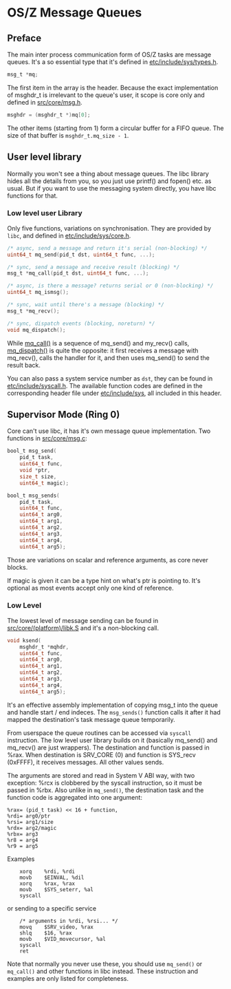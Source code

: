 OS/Z Message Queues
===================

Preface
-------

The main inter process communication form of OS/Z tasks are message queues.
It's a so essential type that it's defined in [etc/include/sys/types.h](https://github.com/bztsrc/osz/blob/master/etc/include/sys/types.h).

```c
msg_t *mq;
```

The first item in the array is the header. Because the exact implementation of msghdr_t is irrelevant to the queue's user, it scope is core only and defined
in [src/core/msg.h](https://github.com/bztsrc/osz/blob/master/src/core/msg.h).

```c
msghdr = (msghdr_t *)mq[0];
```

The other items (starting from 1) form a circular buffer for a FIFO queue. The size of that buffer is `msghdr_t.mq_size - 1`.

User level library
------------------

Normally you won't see a thing about message queues. The libc library hides all the details from you, so you just
use printf() and fopen() etc. as usual. But if you want to use the messaging system directly, you have libc
functions for that.

### Low level user Library

Only five functions, variations on synchronisation. They are provided by `libc`, and defined in [etc/include/sys/core.h](https://github.com/bztsrc/osz/blob/master/etc/include/sys/core.h).

```c
/* async, send a message and return it's serial (non-blocking) */
uint64_t mq_send(pid_t dst, uint64_t func, ...);

/* sync, send a message and receive result (blocking) */
msg_t *mq_call(pid_t dst, uint64_t func, ...);

/* async, is there a message? returns serial or 0 (non-blocking) */
uint64_t mq_ismsg();

/* sync, wait until there's a message (blocking) */
msg_t *mq_recv();

/* sync, dispatch events (blocking, noreturn) */
void mq_dispatch();
```
While [mq_call()](https://github.com/bztsrc/osz/blob/master/src/lib/libc/x86_64/syscall.S) is a sequence of mq_send() and my_recv() calls, [mq_dispatch()](https://github.com/bztsrc/osz/blob/master/src/lib/libc/dispatch.c) is quite the opposite: it first
receives a message with mq_recv(), calls the handler for it, and then uses mq_send() to send the result back.

You can also pass a system service number as `dst`, they can be found in [etc/include/syscall.h](https://github.com/bztsrc/osz/blob/master/etc/include/syscall.h). The available function codes
are defined in the corresponding header file under [etc/include/sys](https://github.com/bztsrc/osz/blob/master/etc/include/sys), all included in this header.

Supervisor Mode (Ring 0)
------------------------

Core can't use libc, it has it's own message queue implementation. Two functions in [src/core/msg.c](https://github.com/bztsrc/osz/blob/master/src/core/msg.c):

```c
bool_t msg_send(
    pid_t task,
    uint64_t func,
    void *ptr,
    size_t size,
    uint64_t magic);

bool_t msg_sends(
    pid_t task,
    uint64_t func,
    uint64_t arg0,
    uint64_t arg1,
    uint64_t arg2,
    uint64_t arg3,
    uint64_t arg4,
    uint64_t arg5);
```

Those are variations on scalar and reference arguments, as core never blocks.

If magic is given it can be a type hint on what's ptr is pointing to. It's optional as most events accept
only one kind of reference.

### Low Level

The lowest level of message sending can be found in [src/core/(platform)/libk.S](https://github.com/bztsrc/osz/blob/master/src/core/x86_64/libk.S) and it's a non-blocking call.

```c
void ksend(
    msghdr_t *mqhdr,
    uint64_t func,
    uint64_t arg0,
    uint64_t arg1,
    uint64_t arg2,
    uint64_t arg3,
    uint64_t arg4,
    uint64_t arg5);
```

It's an effective assembly implementation of copying msg_t into the queue and handle start / end indeces. The `msg_sends()`
function calls it after it had mapped the destination's task message queue temporarily.

From userspace the queue routines can be accessed via `syscall` instruction. The low level user library builds on it (basically
mq_send() and mq_recv() are just wrappers).
The destination and function is passed in %rax. When destination is SRV_CORE (0) and function is SYS_recv (0xFFFF), it receives
messages. All other values sends.

The arguments are stored and read in System V ABI way, with two exception: %rcx is clobbered by the syscall instruction, so
it must be passed in %rbx. Also unlike in `mq_send()`, the destination task and the function code is aggregated into one argument:

```
%rax= (pid_t task) << 16 + function,
%rdi= arg0/ptr
%rsi= arg1/size
%rdx= arg2/magic
%rbx= arg3
%r8 = arg4
%r9 = arg5
```

Examples
```
    xorq    %rdi, %rdi
    movb    $EINVAL, %dil
    xorq    %rax, %rax
    movb    $SYS_seterr, %al
    syscall
```
or sending to a specific service
```
    /* arguments in %rdi, %rsi... */
    movq    $SRV_video, %rax
    shlq    $16, %rax
    movb    $VID_movecursor, %al
    syscall
    ret
```
Note that normally you never use these, you should use `mq_send()` or `mq_call()` and other functions in libc instead.
These instruction and examples are only listed for completeness.

